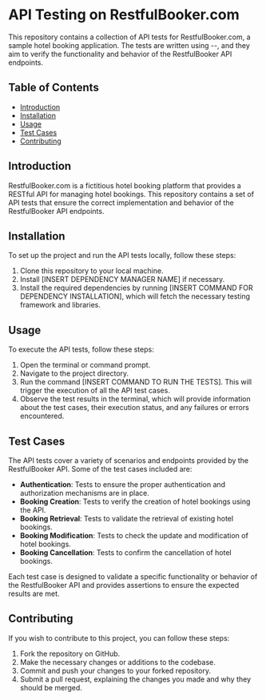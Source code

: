# API Testing on RestfulBooker.com

This repository contains a collection of API tests for RestfulBooker.com, a sample hotel booking application. The tests are written using --, and they aim to verify the functionality and behavior of the RestfulBooker API endpoints.

## Table of Contents

-   [Introduction](https://github.com//Rishikesh-pal/API-Testing-Projects/#example)
-   [Installation](https://github.com//Rishikesh-pal/API-Testing-Projects/#installation)
-   [Usage](https://github.com//Rishikesh-pal/API-Testing-Projects/#usage)
-   [Test Cases](https://github.com//Rishikesh-pal/API-Testing-Projects/#test-cases)
-   [Contributing](https://github.com//Rishikesh-pal/API-Testing-Projects/#contributing)

## Introduction

RestfulBooker.com is a fictitious hotel booking platform that provides a RESTful API for managing hotel bookings. This repository contains a set of API tests that ensure the correct implementation and behavior of the RestfulBooker API endpoints.

## Installation

To set up the project and run the API tests locally, follow these steps:

1.  Clone this repository to your local machine.
2.  Install [INSERT DEPENDENCY MANAGER NAME] if necessary.
3.  Install the required dependencies by running [INSERT COMMAND FOR DEPENDENCY INSTALLATION], which will fetch the necessary testing framework and libraries.

## Usage

To execute the API tests, follow these steps:

1.  Open the terminal or command prompt.
2.  Navigate to the project directory.
3.  Run the command [INSERT COMMAND TO RUN THE TESTS]. This will trigger the execution of all the API test cases.
4.  Observe the test results in the terminal, which will provide information about the test cases, their execution status, and any failures or errors encountered.

## Test Cases

The API tests cover a variety of scenarios and endpoints provided by the RestfulBooker API. Some of the test cases included are:

-   **Authentication**: Tests to ensure the proper authentication and authorization mechanisms are in place.
-   **Booking Creation**: Tests to verify the creation of hotel bookings using the API.
-   **Booking Retrieval**: Tests to validate the retrieval of existing hotel bookings.
-   **Booking Modification**: Tests to check the update and modification of hotel bookings.
-   **Booking Cancellation**: Tests to confirm the cancellation of hotel bookings.

Each test case is designed to validate a specific functionality or behavior of the RestfulBooker API and provides assertions to ensure the expected results are met.

## Contributing

If you wish to contribute to this project, you can follow these steps:

1.  Fork the repository on GitHub.
2.  Make the necessary changes or additions to the codebase.
3.  Commit and push your changes to your forked repository.
4.  Submit a pull request, explaining the changes you made and why they should be merged.
